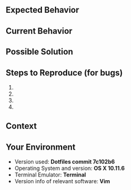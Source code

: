 <!--- Provide a general summary of the issue in the Title above -->

## Expected Behavior
<!--- If you're describing a bug, tell us what should happen -->
<!--- If you're suggesting a change/improvement, tell us how it should work -->

## Current Behavior
<!--- If describing a bug, tell us what happens instead of the expected behavior -->
<!--- If suggesting a change/improvement, explain the difference from current behavior -->

## Possible Solution
<!--- Not obligatory, but suggest a fix/reason for the bug, -->
<!--- or ideas how to implement the addition or change -->

## Steps to Reproduce (for bugs)
<!--- Provide a link to a live example, or an unambiguous set of steps to -->
<!--- reproduce this bug. Include code to reproduce, if relevant -->
1.
2.
3.
4.

## Context
<!--- How has this issue affected you? What are you trying to accomplish? -->
<!--- Providing context helps us come up with a solution that is most useful in the real world -->
<!--- Why do you need this new feature? What are it's use cases, and why can't it be accomplished without a full feature? -->

## Your Environment
<!--- Include as many relevant details about the environment you experienced the bug in -->
* Version used: __Dotfiles commit 7c102b6__
* Operating System and version: __OS X 10.11.6__
* Terminal Emulator: __Terminal__
* Version info of relevant software: __Vim__
